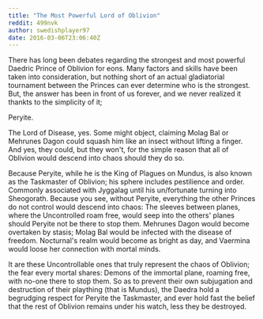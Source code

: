 ```yaml
---
title: "The Most Powerful Lord of Oblivion"
reddit: 499nvk
author: swedishplayer97
date: 2016-03-06T23:06:40Z
---
```


There has long been debates regarding the strongest and most powerful Daedric Prince of Oblivion for eons. Many factors and skills have been taken into consideration, but nothing short of an actual gladiatorial tournament between the Princes can ever determine who is the strongest. But, the answer has been in front of us forever, and we never realized it thankts to the simplicity of it;

Peryite.

The Lord of Disease, yes. Some might object, claiming Molag Bal or Mehrunes Dagon could squash him like an insect without lifting a finger. And yes, they could, but they won't, for the simple reason that all of Oblivion would descend into chaos should they do so.

Because Peryite, while he is the King of Plagues on Mundus, is also known as the Taskmaster of Oblivion; his sphere includes pestilience and order. Commonly associated with Jyggalag until his un/fortunate turning into Sheogorath. Because you see, without Peryite, everything the other Princes do not control would descend into chaos: The sleeves between planes, where the Uncontrolled roam free, would seep into the others' planes should Peryite not be there to stop them. Mehrunes Dagon would become overtaken by stasis; Molag Bal would be infected with the disease of freedom. Nocturnal's realm would become as bright as day, and Vaermina would loose her connection with mortal minds.

It are these Uncontrollable ones that truly represent the chaos of Oblivion; the fear every mortal shares: Demons of the immortal plane, roaming free, with no-one there to stop them. So as to prevent their own subjugation and destruction of their plaything (that is Mundus), the Daedra hold a begrudging respect for Peryite the Taskmaster, and ever hold fast the belief that the rest of Oblivion remains under his watch, less they be destroyed.
